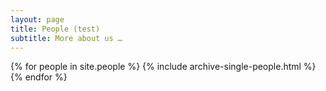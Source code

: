 ```yaml
---
layout: page
title: People (test)
subtitle: More about us …
---
```


{% for people in site.people %}
    {% include archive-single-people.html %}
{% endfor %}
